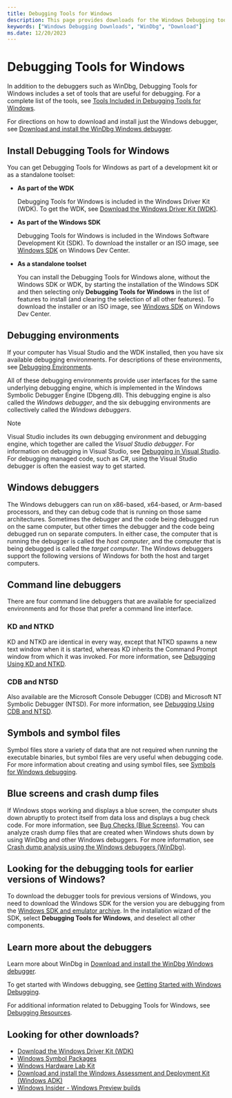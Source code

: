 ```yaml
---
title: Debugging Tools for Windows
description: This page provides downloads for the Windows Debugging tools, such as WinDbg.
keywords: ["Windows Debugging Downloads", "WinDbg", "Download"]
ms.date: 12/20/2023
---
```


# Debugging Tools for Windows

In addition to the debuggers such as WinDbg, Debugging Tools for Windows includes a set of tools that are useful for debugging. For a complete list of the tools, see [Tools Included in Debugging Tools for Windows](extra-tools.md).

For directions on how to download and install just the Windows debugger, see [Download and install the WinDbg Windows debugger](index.md).

## Install Debugging Tools for Windows

You can get Debugging Tools for Windows as part of a development kit or as a standalone toolset:

- **As part of the WDK**

    Debugging Tools for Windows is included in the Windows Driver Kit (WDK). To get the WDK, see [Download the Windows Driver Kit (WDK)](../download-the-wdk.md).

- **As part of the Windows SDK**

    Debugging Tools for Windows is included in the Windows Software Development Kit (SDK). To download the installer or an ISO image, see [Windows SDK](https://developer.microsoft.com/windows/downloads/windows-sdk) on Windows Dev Center.

- **As a standalone toolset**

    You can install the Debugging Tools for Windows alone, without the Windows SDK or WDK, by starting the installation of the Windows SDK and then selecting only **Debugging Tools for Windows** in the list of features to install (and clearing the selection of all other features). To download the installer or an ISO image, see [Windows SDK](https://developer.microsoft.com/windows/downloads/windows-10-sdk) on Windows Dev Center.

## Debugging environments

If your computer has Visual Studio and the WDK installed, then you have six available debugging environments. For descriptions of these environments, see [Debugging Environments](debuggers-in-the-debugging-tools-for-windows-package.md).

All of these debugging environments provide user interfaces for the same underlying debugging engine, which is implemented in the Windows Symbolic Debugger Engine (Dbgeng.dll). This debugging engine is also called the *Windows debugger*, and the six debugging environments are collectively called the *Windows debuggers*.

> [!NOTE]
> Visual Studio includes its own debugging environment and debugging engine, which together are called the *Visual Studio debugger*. For information on debugging in Visual Studio, see [Debugging in Visual Studio](/visualstudio/debugger/). For debugging managed code, such as C#, using the Visual Studio debugger is often the easiest way to get started.

## Windows debuggers

The Windows debuggers can run on x86-based, x64-based, or Arm-based processors, and they can debug code that is running on those same architectures. Sometimes the debugger and the code being debugged run on the same computer, but other times the debugger and the code being debugged run on separate computers. In either case, the computer that is running the debugger is called the *host computer*, and the computer that is being debugged is called the *target computer*. The Windows debuggers support the following versions of Windows for both the host and target computers.

## Command line debuggers

There are four command line debuggers that are available for specialized environments and for those that prefer a command line interface.

### KD and NTKD

KD and NTKD are identical in every way, except that NTKD spawns a new text window when it is started, whereas KD inherits the Command Prompt window from which it was invoked. For more information, see [Debugging Using KD and NTKD](debugging-using-kd-and-ntkd.md).

### CDB and NTSD

Also available are the Microsoft Console Debugger (CDB) and Microsoft NT Symbolic Debugger (NTSD). For more information, see [Debugging Using CDB and NTSD](debugging-using-cdb-and-ntsd.md).

## Symbols and symbol files

Symbol files store a variety of data that are not required when running the executable binaries, but symbol files are very useful when debugging code. For more information about creating and using symbol files, see [Symbols for Windows debugging](symbols.md).

## Blue screens and crash dump files

If Windows stops working and displays a blue screen, the computer shuts down abruptly to protect itself from data loss and displays a bug check code. For more information, see [Bug Checks (Blue Screens)](bug-checks--blue-screens-.md). You can analyze crash dump files that are created when Windows shuts down by using WinDbg and other Windows debuggers. For more information, see [Crash dump analysis using the Windows debuggers (WinDbg)](crash-dump-files.md).

## Looking for the debugging tools for earlier versions of Windows?

To download the debugger tools for previous versions of Windows, you need to download the Windows SDK for the version you are debugging from the [Windows SDK and emulator archive](https://developer.microsoft.com/windows/downloads/sdk-archive). In the installation wizard of the SDK, select **Debugging Tools for Windows**, and deselect all other components.

## Learn more about the debuggers

Learn more about WinDbg in [Download and install the WinDbg Windows debugger](./index.md).

To get started with Windows debugging, see [Getting Started with Windows Debugging](getting-started-with-windows-debugging.md).

For additional information related to Debugging Tools for Windows, see [Debugging Resources](debugging-resources.md).

## Looking for other downloads?

- [Download the Windows Driver Kit (WDK)](../download-the-wdk.md)
- [Windows Symbol Packages](debugger-download-symbols.md)
- [Windows Hardware Lab Kit](/windows-hardware/test/hlk/windows-hardware-lab-kit)
- [Download and install the Windows Assessment and Deployment Kit (Windows ADK)](/windows-hardware/get-started/adk-install)
- [Windows Insider - Windows Preview builds](https://insider.windows.com/)
